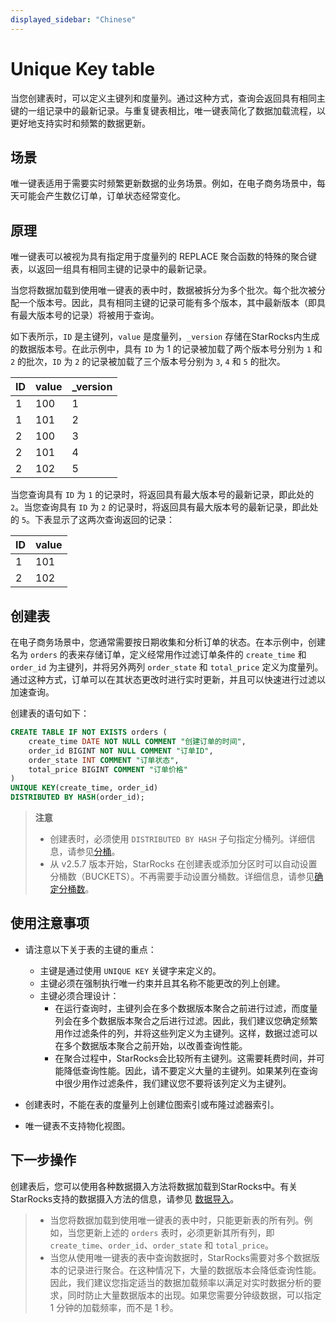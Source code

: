 ```yaml
---
displayed_sidebar: "Chinese"
---
```


# Unique Key table

当您创建表时，可以定义主键列和度量列。通过这种方式，查询会返回具有相同主键的一组记录中的最新记录。与重复键表相比，唯一键表简化了数据加载流程，以更好地支持实时和频繁的数据更新。

## 场景

唯一键表适用于需要实时频繁更新数据的业务场景。例如，在电子商务场景中，每天可能会产生数亿订单，订单状态经常变化。

## 原理

唯一键表可以被视为具有指定用于度量列的 REPLACE 聚合函数的特殊的聚合键表，以返回一组具有相同主键的记录中的最新记录。

当您将数据加载到使用唯一键表的表中时，数据被拆分为多个批次。每个批次被分配一个版本号。因此，具有相同主键的记录可能有多个版本，其中最新版本（即具有最大版本号的记录）将被用于查询。

如下表所示，`ID` 是主键列，`value` 是度量列，`_version` 存储在StarRocks内生成的数据版本号。在此示例中，具有 `ID` 为 1 的记录被加载了两个版本号分别为 `1` 和 `2` 的批次，`ID` 为 `2` 的记录被加载了三个版本号分别为 `3`, `4` 和 `5` 的批次。

| ID   | value | _version |
| ---- | ----- | -------- |
| 1    | 100   | 1        |
| 1    | 101   | 2        |
| 2    | 100   | 3        |
| 2    | 101   | 4        |
| 2    | 102   | 5        |

当您查询具有 `ID` 为 `1` 的记录时，将返回具有最大版本号的最新记录，即此处的 `2`。当您查询具有 `ID` 为 `2` 的记录时，将返回具有最大版本号的最新记录，即此处的 `5`。下表显示了这两次查询返回的记录：

| ID   | value |
| ---- | ----- |
| 1    | 101   |
| 2    | 102   |

## 创建表

在电子商务场景中，您通常需要按日期收集和分析订单的状态。在本示例中，创建名为 `orders` 的表来存储订单，定义经常用作过滤订单条件的 `create_time` 和 `order_id` 为主键列，并将另外两列 `order_state` 和 `total_price` 定义为度量列。通过这种方式，订单可以在其状态更改时进行实时更新，并且可以快速进行过滤以加速查询。

创建表的语句如下：

```SQL
CREATE TABLE IF NOT EXISTS orders (
    create_time DATE NOT NULL COMMENT "创建订单的时间",
    order_id BIGINT NOT NULL COMMENT "订单ID",
    order_state INT COMMENT "订单状态",
    total_price BIGINT COMMENT "订单价格"
)
UNIQUE KEY(create_time, order_id)
DISTRIBUTED BY HASH(order_id);
```

> **注意**
>
> - 创建表时，必须使用 `DISTRIBUTED BY HASH` 子句指定分桶列。详细信息，请参见[分桶](../Data_distribution.md#design-partitioning-and-bucketing-rules)。
> - 从 v2.5.7 版本开始，StarRocks 在创建表或添加分区时可以自动设置分桶数（BUCKETS）。不再需要手动设置分桶数。详细信息，请参见[确定分桶数](../Data_distribution.md#determine-the-number-of-buckets)。

## 使用注意事项

- 请注意以下关于表的主键的重点：

  - 主键是通过使用 `UNIQUE KEY` 关键字来定义的。
  - 主键必须在强制执行唯一约束并且其名称不能更改的列上创建。
  - 主键必须合理设计：
    - 在运行查询时，主键列会在多个数据版本聚合之前进行过滤，而度量列会在多个数据版本聚合之后进行过滤。因此，我们建议您确定频繁用作过滤条件的列，并将这些列定义为主键列。这样，数据过滤可以在多个数据版本聚合之前开始，以改善查询性能。
    - 在聚合过程中，StarRocks会比较所有主键列。这需要耗费时间，并可能降低查询性能。因此，请不要定义大量的主键列。如果某列在查询中很少用作过滤条件，我们建议您不要将该列定义为主键列。

- 创建表时，不能在表的度量列上创建位图索引或布隆过滤器索引。

- 唯一键表不支持物化视图。

## 下一步操作

创建表后，您可以使用各种数据摄入方法将数据加载到StarRocks中。有关StarRocks支持的数据摄入方法的信息，请参见 [数据导入](../../loading/Loading_intro.md)。

> - 当您将数据加载到使用唯一键表的表中时，只能更新表的所有列。例如，当您更新上述的 `orders` 表时，必须更新其所有列，即 `create_time`、`order_id`、`order_state` 和 `total_price`。
> - 当您从使用唯一键表的表中查询数据时，StarRocks需要对多个数据版本的记录进行聚合。在这种情况下，大量的数据版本会降低查询性能。因此，我们建议您指定适当的数据加载频率以满足对实时数据分析的要求，同时防止大量数据版本的出现。如果您需要分钟级数据，可以指定 1 分钟的加载频率，而不是 1 秒。